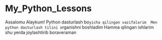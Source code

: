 # My_Python_Lessons
Assalomu Alaykum!
Python dasturlash bo`yicha qilingan vazifalarim 
Men python dasturlash tilini o`rganishni boshladim
Hamma qilingan ishlarim shu yerda joylashtirib boraveraman
